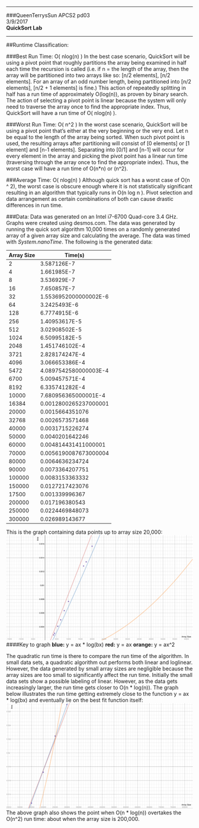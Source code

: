 ************
###QueenTerrysSun
APCS2 pd03 <br />
3/9/2017 <br />
**QuickSort Lab**
************

##Runtime Classification:

###Best Run Time: O( nlog(n) )
In the best case scenario, QuickSort will be using a pivot point that roughly partitions the array being examined in half each time the recursion is called (i.e. if n = the length of the array, then the array will be partitioned into two arrays like so: [n/2 elements], [n/2 elements]. For an array of an odd number length, being partitioned into [n/2 elements], [n/2 + 1 elements] is fine.) This action of repeatedly splitting in half has a run time of approximately O(log(n)), as proven by binary search. The action of selecting a pivot point is linear because the system will only need to traverse the array once to find the appropriate index. Thus, QuickSort will have a run time of O( nlog(n) ).

###Worst Run Time: O( n^2 )
In the worst case scenario, QuickSort will be using a pivot point that’s either at the very beginning or the very end. Let n be equal to the length of the array being sorted. When such pivot point is used, the resulting arrays after partitioning will consist of [0 elements] or [1 element] and [n-1 elements]. Separating into [0/1] and [n-1] will occur for every element in the array and picking the pivot point has a linear run time (traversing through the array once to find the appropriate index). Thus, the worst case will have a run time of O(n*n) or (n^2).

###Average Time: O( nlog(n) )
Although quick sort has a worst case of O(n ^ 2), the worst case is obscure enough where it is not statistically significant resulting in an algorithm that typically runs in O(n log n ). Pivot selection and data arrangement as certain combinations of both can cause drastic differences in run time.

###Data:
Data was generated on an Intel i7-6700 Quad-core 3.4 GHz. Graphs were created using desmos.com. The data was generated by running the quick sort algorithm 10,000 times on a randomly generated array of a given array size and calculating the average. The data was timed with *System.nanoTime*. 
The following is the generated data:

|Array Size| Time(s)             |
|----------|---------------------|
|2         |3.587126E-7          |
|4         |1.661985E-7          |
|8         |3.536929E-7          |
|16        |7.650857E-7          |
|32        |1.5536952000000002E-6|
|64        |3.2425493E-6         |
|128       |6.7774915E-6         |
|256       |1.40953617E-5        |
|512       |3.02908502E-5        |
|1024      |6.50995182E-5        |
|2048      |1.451746102E-4       |
|3721      |2.828174247E-4       |
|4096      |3.066653386E-4       |
|5472      |4.0897542580000003E-4|
|6700      |5.009457571E-4       |
|8192      |6.335741282E-4       |
|10000     |7.680956365000001E-4 |
|16384     |0.0012800265237000001|
|20000     |0.0015664351076      |
|32768     |0.0026573571468      |
|40000     |0.0031715226274      |
|50000     |0.0040201642246      |
|60000     |0.004814431411000001 |
|70000     |0.0056190087673000004|
|80000     |0.0064636234724      |
|90000     |0.0073364207751      |
|100000    |0.0083153363332      |
|150000    |0.0127217423076      |
|17500     |0.001339996367       |
|200000    |0.017196380543       |
|250000    |0.0224469848073      |
|300000    |0.026989143677       |

This is the graph containing data points up to array size 20,000:
![General Graph](graphImages/generalGraph.png)
####Key to graph
**blue:**
y = ax * log(bx)
**red:**
y = ax
**orange:**
y = ax^2

The quadratic run time is there to compare the run time of the algorithm. In small data sets, a quadratic algorithm out performs both linear and loglinear. However, the data generated by small array sizes are negligible because the array sizes are too small to significantly affect the run time. Initially the small data sets show a possible labeling of linear. However, as the data gets increasingly larger, the run time gets closer to O(n * log(n)). The graph below illustrates the run time getting extremely close to the function y = ax * log(bx) and eventually lie on the best fit function itself:
![Large Data Set](graphImages/largeDataSet.png)
 The above graph also shows the point when O(n * log(n)) overtakes the O(n^2) run time: about when the array size is 200,000.
